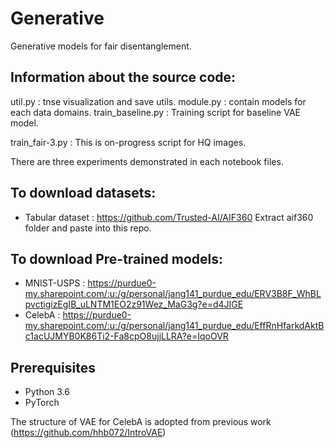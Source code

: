 # Generative
Generative models for fair disentanglement.

## Information about the source code:
util.py : tnse visualization and save utils.
module.py : contain models for each data domains.
train_baseline.py : Training script for baseline VAE model.

train_fair-3.py : This is on-progress script for HQ images.

There are three experiments demonstrated in each notebook files.

## To download datasets:
* Tabular dataset : https://github.com/Trusted-AI/AIF360
Extract aif360 folder and paste into this repo.


## To download Pre-trained models:
* MNIST-USPS : https://purdue0-my.sharepoint.com/:u:/g/personal/jang141_purdue_edu/ERV3B8F_WhBLpvctigizEgIB_uLNTM1EO2z91Wez_MaG3g?e=d4JIGE
* CelebA : https://purdue0-my.sharepoint.com/:u:/g/personal/jang141_purdue_edu/EffRnHfarkdAktBc1acUJMYB0K86Ti2-Fa8cpO8ujjLLRA?e=IqoOVR

## Prerequisites
* Python 3.6
* PyTorch


The structure of VAE for CelebA is adopted from previous work (https://github.com/hhb072/IntroVAE)

